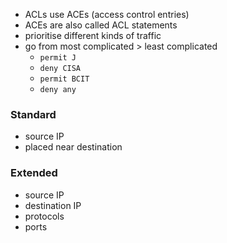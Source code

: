 - ACLs use ACEs (access control entries)
- ACEs are also called ACL statements
- prioritise different kinds of traffic
- go from most complicated > least complicated
	- `permit J`
	- `deny CISA`
	- `permit BCIT`
	- `deny any`
### Standard
- source IP
- placed near destination
### Extended
- source IP
- destination IP
- protocols
- ports